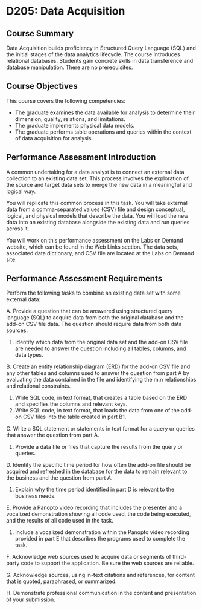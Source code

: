 # D205: Data Acquisition

## Course Summary
Data Acquisition builds proficiency in Structured Query Language (SQL) and the initial stages of the data analytics lifecycle. The course introduces relational databases. Students gain concrete skills in data transference and database manipulation. There are no prerequisites.

## Course Objectives
This course covers the following competencies: 
* The graduate examines the data available for analysis to determine their dimension, quality, relations, and limitations. 
* The graduate implements physical data models. 
* The graduate performs table operations and queries within the context of data acquisition for analysis.

## Performance Assessment Introduction
A common undertaking for a data analyst is to connect an external data collection to an existing data set. This process involves the exploration of the source and target data sets to merge the new data in a meaningful and logical way.

You will replicate this common process in this task. You will take external data from a comma-separated values (CSV) file and design conceptual, logical, and physical models that describe the data. You will load the new data into an existing database alongside the existing data and run queries across it.

You will work on this performance assessment on the Labs on Demand website, which can be found in the Web Links section. The data sets, associated data dictionary, and CSV file are located at the Labs on Demand site.

## Performance Assessment Requirements
Perform the following tasks to combine an existing data set with some external data:

A.  Provide a question that can be answered using structured query language (SQL) to acquire data from both the original database and the add-on CSV file data. The question should require data from both data sources.
1.  Identify which data from the original data set and the add-on CSV file are needed to answer the question including all tables, columns, and data types.

B.  Create an entity relationship diagram (ERD) for the add-on CSV file and any other tables and columns used to answer the question from part A by evaluating the data contained in the file and identifying the m:n relationships and relational constraints.
1.  Write SQL code, in text format, that creates a table based on the ERD and specifies the columns and relevant keys.
2.  Write SQL code, in text format, that loads the data from one of the add-on CSV files into the table created in part B1.
 
C.  Write a SQL statement or statements in text format for a query or queries that answer the question from part A.
1.  Provide a data file or files that capture the results from the query or queries.

D.  Identify the specific time period for how often the add-on file should be acquired and refreshed in the database for the data to remain relevant to the business and the question from part A.
1.  Explain why the time period identified in part D is relevant to the business needs.

E.  Provide a Panopto video recording that includes the presenter and a vocalized demonstration showing all code used, the code being executed, and the results of all code used in the task.
1.  Include a vocalized demonstration within the Panopto video recording provided in part E that describes the programs used to complete the task.

F.  Acknowledge web sources used to acquire data or segments of third-party code to support the application. Be sure the web sources are reliable.

G.  Acknowledge sources, using in-text citations and references, for content that is quoted, paraphrased, or summarized.

H.  Demonstrate professional communication in the content and presentation of your submission.
